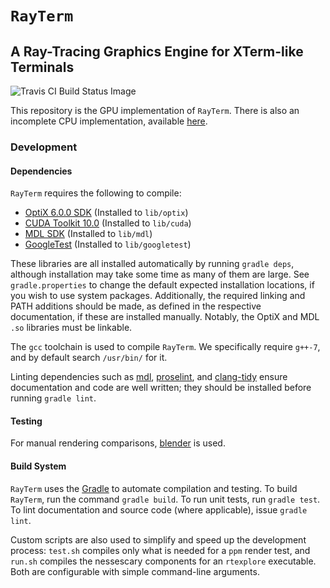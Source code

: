 # `RayTerm`

## A Ray-Tracing Graphics Engine for XTerm-like Terminals

![Travis CI Build Status Image](https://travis-ci.com/Michionlion/rayterm.svg?branch=master)

This repository is the GPU implementation of `RayTerm`. There is also an
incomplete CPU implementation, available [here](https://github.com/Michionlion/rayterm-cpu).

### Development

#### Dependencies

`RayTerm` requires the following to compile:

* [OptiX 6.0.0 SDK](http://raytracing-docs.nvidia.com/optix_6_0/index.html)
  (Installed to `lib/optix`)
* [CUDA Toolkit 10.0](https://developer.nvidia.com/cuda-toolkit-archive)
  (Installed to `lib/cuda`)
* [MDL SDK](https://developer.nvidia.com/mdl-sdk)
  (Installed to `lib/mdl`)
* [GoogleTest](https://github.com/google/googletest)
  (Installed to `lib/googletest`)

These libraries are all installed automatically by running `gradle deps`,
although installation may take some time as many of them are large. See
`gradle.properties` to change the default expected installation locations, if
you wish to use system packages. Additionally, the required linking and PATH
additions should be made, as defined in the respective documentation, if these
are installed manually. Notably, the OptiX and MDL `.so` libraries must be
linkable.

The `gcc` toolchain is used to compile `RayTerm`. We specifically require
`g++-7`, and by default search `/usr/bin/` for it.

Linting dependencies such as [mdl](https://github.com/markdownlint/markdownlint),
[proselint](https://github.com/amperser/proselint/), and [clang-tidy](https://clang.llvm.org/extra/clang-tidy/)
ensure documentation and code are well written; they should be installed before
running `gradle lint`.

#### Testing

For manual rendering comparisons, [blender](https://www.blender.org/) is used.

#### Build System

`RayTerm` uses the [Gradle](https://gradle.org/) to automate compilation and
testing. To build `RayTerm`, run the command `gradle build`. To run unit tests,
run `gradle test`. To lint documentation and source code (where applicable),
issue `gradle lint`.

Custom scripts are also used to simplify and speed up the development process:
`test.sh` compiles only what is needed for a `ppm` render test, and `run.sh`
compiles the nessescary components for an `rtexplore` executable. Both are
configurable with simple command-line arguments.
